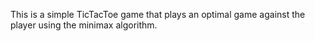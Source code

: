 This is a simple TicTacToe game that plays an optimal game against the player using the minimax algorithm.